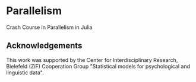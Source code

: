 # Parallelism
Crash Course in Parallelism in Julia

## Acknowledgements
This work was supported by the Center for Interdisciplinary Research, Bielefeld (ZiF) Cooperation Group "Statistical models for psychological and linguistic data".

